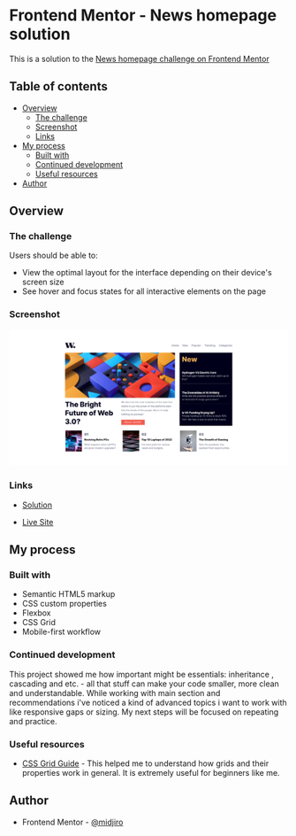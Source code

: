 # Frontend Mentor - News homepage solution

This is a solution to the [News homepage challenge on Frontend Mentor](https://www.frontendmentor.io/challenges/news-homepage-H6SWTa1MFl)

## Table of contents

- [Overview](#overview)
  - [The challenge](#the-challenge)
  - [Screenshot](#screenshot)
  - [Links](#links)
- [My process](#my-process)
  - [Built with](#built-with)
  - [Continued development](#continued-development)
  - [Useful resources](#useful-resources)
- [Author](#author)

## Overview

### The challenge

Users should be able to:

- View the optimal layout for the interface depending on their device's screen size
- See hover and focus states for all interactive elements on the page

### Screenshot

![](./images/screenshot.png)

### Links

- [Solution](https://www.frontendmentor.io/solutions/news-homepage-i7S4VfLGJk)

- [Live Site](https://mikhail-gulak.github.io/news-homepage/)

## My process

### Built with

- Semantic HTML5 markup
- CSS custom properties
- Flexbox
- CSS Grid
- Mobile-first workflow

### Continued development

This project showed me how important might be essentials: inheritance , cascading and etc. - all that stuff can make your code smaller, more clean and understandable. While working with main section and recommendations i've noticed a kind of advanced topics i want to work with like responsive gaps or sizing. My next steps will be focused on repeating and practice.

### Useful resources

- [CSS Grid Guide](https://css-tricks.com/snippets/css/complete-guide-grid/) - This helped me to understand how grids and their properties work in general. It is extremely useful for beginners like me.

## Author

- Frontend Mentor - [@midjiro](https://www.frontendmentor.io/profile/midjiro)
